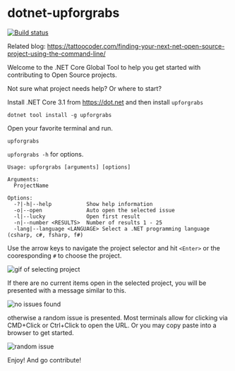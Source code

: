 # dotnet-upforgrabs

[![Build status](https://ci.appveyor.com/api/projects/status/4mtw6mqe74ihhbp7?svg=true)](https://ci.appveyor.com/project/spboyer/dotnet-upforgrabs)

Related blog: https://tattoocoder.com/finding-your-next-net-open-source-project-using-the-command-line/

Welcome to the .NET Core Global Tool to help you get started with contributing to Open Source projects.

Not sure what project needs help? Or where to start?

Install .NET Core 3.1 from https://dot.net and then install `upforgrabs`

```console
dotnet tool install -g upforgrabs
```

Open your favorite terminal and run.

```console
upforgrabs
```

`upforgrabs -h` for options.

```console
Usage: upforgrabs [arguments] [options]

Arguments:
  ProjectName

Options:
  -?|-h|--help           Show help information
  -o|--open              Auto open the selected issue
  -l|--lucky             Open first result
  -n|--number <RESULTS>  Number of results 1 - 25
  -lang|--language <LANGUAGE> Select a .NET programming language (csharp, c#, fsharp, f#)
```

Use the arrow keys to navigate the project selector and hit `<Enter>` or the cooresponding `#` to choose the project.

![gif of selecting project](docs/examples.gif)

If there are no current items open in the selected project, you will be presented with a message similar to this.

![no issues found](docs/no-issues.png)

otherwise a random issue is presented. Most terminals allow for clicking via CMD+Click or Ctrl+Click to open the URL. Or you may copy paste into a browser to get started.

![random issue](docs/random-issue.png)

Enjoy! And go contribute!